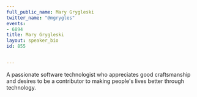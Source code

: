 ---
full_public_name: Mary Grygleski
twitter_name: "@mgrygles"
events:
- 6894
title: Mary Grygleski
layout: speaker_bio
id: 855

---
A passionate software technologist who appreciates good craftsmanship and desires to be a contributor to making people's lives better through technology.
